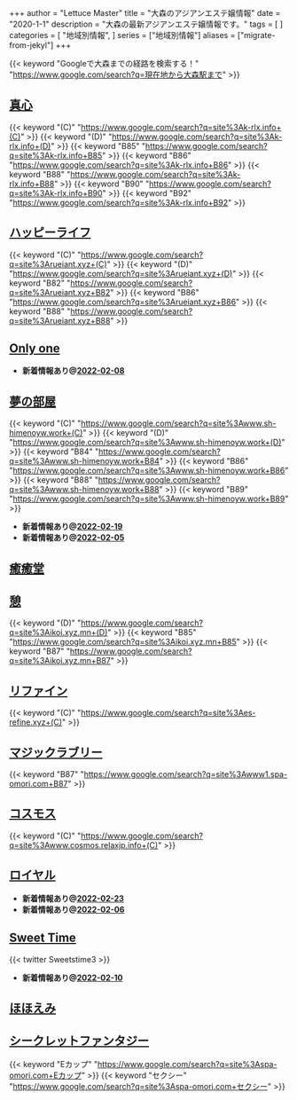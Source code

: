 +++
author = "Lettuce Master"
title = "大森のアジアンエステ嬢情報"
date = "2020-1-1"
description = "大森の最新アジアンエステ嬢情報です。"
tags = [
]
categories = [
    "地域別情報",
]
series = ["地域別情報"]
aliases = ["migrate-from-jekyl"]
+++

{{< keyword "Googleで大森までの経路を検索する！" "https://www.google.com/search?q=現在地から大森駅まで" >}}

## [真心](http://k-rlx.info/)
{{< keyword "(C)" "https://www.google.com/search?q=site%3Ak-rlx.info+(C)" >}} {{< keyword "(D)" "https://www.google.com/search?q=site%3Ak-rlx.info+(D)" >}} {{< keyword "B85" "https://www.google.com/search?q=site%3Ak-rlx.info+B85" >}} {{< keyword "B86" "https://www.google.com/search?q=site%3Ak-rlx.info+B86" >}} {{< keyword "B88" "https://www.google.com/search?q=site%3Ak-rlx.info+B88" >}} {{< keyword "B90" "https://www.google.com/search?q=site%3Ak-rlx.info+B90" >}} {{< keyword "B92" "https://www.google.com/search?q=site%3Ak-rlx.info+B92" >}} 

## [ハッピーライフ](http://rueiant.xyz/)
{{< keyword "(C)" "https://www.google.com/search?q=site%3Arueiant.xyz+(C)" >}} {{< keyword "(D)" "https://www.google.com/search?q=site%3Arueiant.xyz+(D)" >}} {{< keyword "B82" "https://www.google.com/search?q=site%3Arueiant.xyz+B82" >}} {{< keyword "B86" "https://www.google.com/search?q=site%3Arueiant.xyz+B86" >}} {{< keyword "B88" "https://www.google.com/search?q=site%3Arueiant.xyz+B88" >}} 

## [Only one](http://on.mznab.com/)


- **新着情報あり@[2022-02-08](/post/2022-02-08)**
## [夢の部屋](http://www.sh-himenoyw.work/)
{{< keyword "(C)" "https://www.google.com/search?q=site%3Awww.sh-himenoyw.work+(C)" >}} {{< keyword "(D)" "https://www.google.com/search?q=site%3Awww.sh-himenoyw.work+(D)" >}} {{< keyword "B84" "https://www.google.com/search?q=site%3Awww.sh-himenoyw.work+B84" >}} {{< keyword "B86" "https://www.google.com/search?q=site%3Awww.sh-himenoyw.work+B86" >}} {{< keyword "B88" "https://www.google.com/search?q=site%3Awww.sh-himenoyw.work+B88" >}} {{< keyword "B89" "https://www.google.com/search?q=site%3Awww.sh-himenoyw.work+B89" >}} 

- **新着情報あり@[2022-02-19](/post/2022-02-19)**
- **新着情報あり@[2022-02-05](/post/2022-02-05)**
## [癒癒堂](http://yuyudou.com/)


## [憩](http://ikoi.xyz.mn/)
{{< keyword "(D)" "https://www.google.com/search?q=site%3Aikoi.xyz.mn+(D)" >}} {{< keyword "B85" "https://www.google.com/search?q=site%3Aikoi.xyz.mn+B85" >}} {{< keyword "B87" "https://www.google.com/search?q=site%3Aikoi.xyz.mn+B87" >}} 

## [リファイン](http://es-refine.xyz/)
{{< keyword "(C)" "https://www.google.com/search?q=site%3Aes-refine.xyz+(C)" >}} 

## [マジックラブリー](http://www1.spa-omori.com/)
{{< keyword "B87" "https://www.google.com/search?q=site%3Awww1.spa-omori.com+B87" >}} 

## [コスモス](http://www.cosmos.relaxjp.info/)
{{< keyword "(C)" "https://www.google.com/search?q=site%3Awww.cosmos.relaxjp.info+(C)" >}} 

## [ロイヤル](http://es-kosumosu.com/)


- **新着情報あり@[2022-02-23](/post/2022-02-23)**
- **新着情報あり@[2022-02-06](/post/2022-02-06)**
## [Sweet Time](http://heal-msg.com/)


{{< twitter Sweetstime3 >}}



- **新着情報あり@[2022-02-10](/post/2022-02-10)**
## [ほほえみ](http://angel777.esjp.xyz/)


## [シークレットファンタジー](http://spa-omori.com/)
{{< keyword "Eカップ" "https://www.google.com/search?q=site%3Aspa-omori.com+Eカップ" >}} {{< keyword "セクシー" "https://www.google.com/search?q=site%3Aspa-omori.com+セクシー" >}} 

